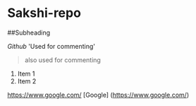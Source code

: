 # Sakshi-repo
##Subheading

*Github*
'Used for commenting'
>also used for commenting
1. Item 1
1. Item 2

https://www.google.com/
 [Google] (https://www.google.com/)



